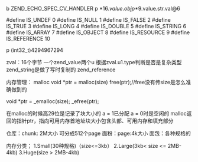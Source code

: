 b ZEND_ECHO_SPEC_CV_HANDLER
p *$16.value.obj
p *$9.value.str.val@6

#define IS_UNDEF 0
#define IS_NULL 1
#define IS_FALSE 2
#define IS_TRUE 3
#define IS_LONG 4
#define IS_DOUBLE 5
#define IS_STRING 6
#define IS_ARRAY 7
#define IS_OBJECT 8
#define IS_RESOURCE 9
#define IS_REFERENCE 10

p (int32_t)4294967294

zval：16个字节 一个zend_value两个u 根据zval.u1.type判断是否是复杂类型 zend_string是做了写时复制的
zend_reference

内存管理：
malloc
void *ptr = malloc(size)
free(ptr);//free没有传size是怎么准确做到的

void *ptr = _emalloc(size);
_efree(ptr);

在malloc的时候高29位是记录了块大小的 a = 1已分配 a = 0时是空闲的
malloc返回的指针ptr，指向可用内存首地址块大小包含头部、可用内存和填充部分

仓库：chunk: 2M大小 可分成512个page
面粉：page:4k大小
面包：各种规格的

内存分类；
1.Small(30种规格)（size<=3kb）
2.Large(3kb< size <= 2MB-4kb)
3.Huge(size > 2MB-4kb)
